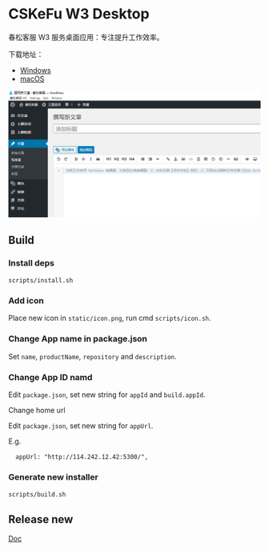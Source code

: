 # CSKeFu W3 Desktop

春松客服 W3 服务桌面应用：专注提升工作效率。

下载地址：

- [Windows](http://cdndownload2.chatopera.com/installation/cskefu/cskefu-w3-2.25.3-win.exe)
- [macOS](http://cdndownload2.chatopera.com/installation/cskefu/cskefu-w3-2.25.3-mac.dmg)

![image](./media/QQ截图20221010125430.png)

## Build

### Install deps

```
scripts/install.sh
```

### Add icon

Place new icon in `static/icon.png`, run cmd `scripts/icon.sh`.

### Change App name in package.json

Set `name`, `productName`, `repository` and `description`.

### Change App ID namd

Edit `package.json`, set new string for `appId` and `build.appId`.

Change home url

Edit `package.json`, set new string for `appUrl`.

E.g.

```
  appUrl: "http://114.242.12.42:5300/",
```

### Generate new installer

```
scripts/build.sh
```

## Release new

[Doc](./original.README.md)
